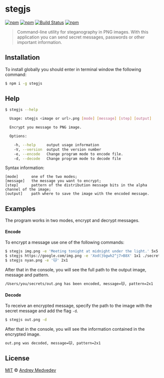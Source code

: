 
# stegjs

[![npm](https://img.shields.io/npm/v/steg.svg?maxAge=2592000)](https://www.npmjs.com/package/stegjs) [![npm](https://img.shields.io/npm/dt/stegjs.svg?maxAge=2592000)](https://www.npmjs.com/package/stegjs) [![Build Status](https://travis-ci.org/andmev/stegjs.svg?branch=master)](https://travis-ci.org/andmev/some) [![npm](https://img.shields.io/npm/l/stegjs.svg?maxAge=2592000)](https://www.npmjs.com/package/stegjs)

> Command-line utility for steganography in PNG images. With this application you can send secret messages, passwords or other important information.

## Installation

To install globally you should enter in terminal window the following command:

```sh
$ npm i -g stegjs
```


## Help

```sh
$ stegjs --help

  Usage: stegjs <image or url>.png [mode] [message] [step] [output]

  Encrypt you message to PNG image.

  Options:

    -h, --help     output usage information
    -V, --version  output the version number
    -e, --encode   Change program mode to encode file.
    -d, --decode   Change program mode to decode file
```

Syntax information:

```
[mode]		one of the two modes;
[message]	the message you want to encrypt;
[step]		pattern of the distribution message bits in the alpha channel of the image;
[output]	path where to save the image with the encoded message.
```


## Examples

The program works in two modes, encrypt and decrypt messages.

#### Encode

To encrypt a message use one of the following commands:

```sh
$ stegjs img.png -e 'Meeting tonight at midnight under the light.' 5x5
$ stegjs https://google.com/img.png -e 'Xod(}bgwh2^j7>B8X' 1x1 ./secrets/go.png
$ stegjs nyan.png -e '🐱' 2x1
```

After that in the console, you will see the full path to the output image, message and pattern.

```sh
/Users/you/secrets/out.png has been encoded, message=🐱, pattern=2x1
```


#### Decode

To receive an encrypted message, specify the path to the image with the secret message and add the flag `-d`.


```sh
$ stegjs out.png -d
```

After that in the console, you will see the information contained in the encrypted image.

```sh
out.png was decoded, message=🐱, pattern=2x1
```


## License

[MIT][license] © [Andrey Medvedev][website]

[license]: http://showalicense.com/?fullname=Andrey%20Medvedev%20%3Ca.medvedev@me.com%3E&year=2016#license-mit
[website]: https://github.com/andmev